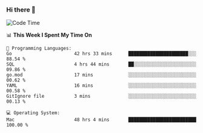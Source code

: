 ### Hi there 👋

<!--
**CrazyCollin/crazycollin** is a ✨ _special_ ✨ repository because its `README.md` (this file) appears on your GitHub profile.

Here are some ideas to get you started:

- 🔭 I’m currently working on ...
- 🌱 I’m currently learning ...
- 👯 I’m looking to collaborate on ...
- 🤔 I’m looking for help with ...
- 💬 Ask me about ...
- 📫 How to reach me: ...
- 😄 Pronouns: ...
- ⚡ Fun fact: ...
-->

<!--START_SECTION:waka-->
![Code Time](http://img.shields.io/badge/Code%20Time-1%2C855%20hrs%2017%20mins-blue)

📊 **This Week I Spent My Time On** 

```text
💬 Programming Languages: 
Go                       42 hrs 33 mins      ██████████████████████░░░   88.54 % 
SQL                      4 hrs 44 mins       ██░░░░░░░░░░░░░░░░░░░░░░░   09.86 % 
go.mod                   17 mins             ░░░░░░░░░░░░░░░░░░░░░░░░░   00.62 % 
YAML                     16 mins             ░░░░░░░░░░░░░░░░░░░░░░░░░   00.58 % 
GitIgnore file           3 mins              ░░░░░░░░░░░░░░░░░░░░░░░░░   00.13 % 

💻 Operating System: 
Mac                      48 hrs 4 mins       █████████████████████████   100.00 % 
```


<!--END_SECTION:waka-->
